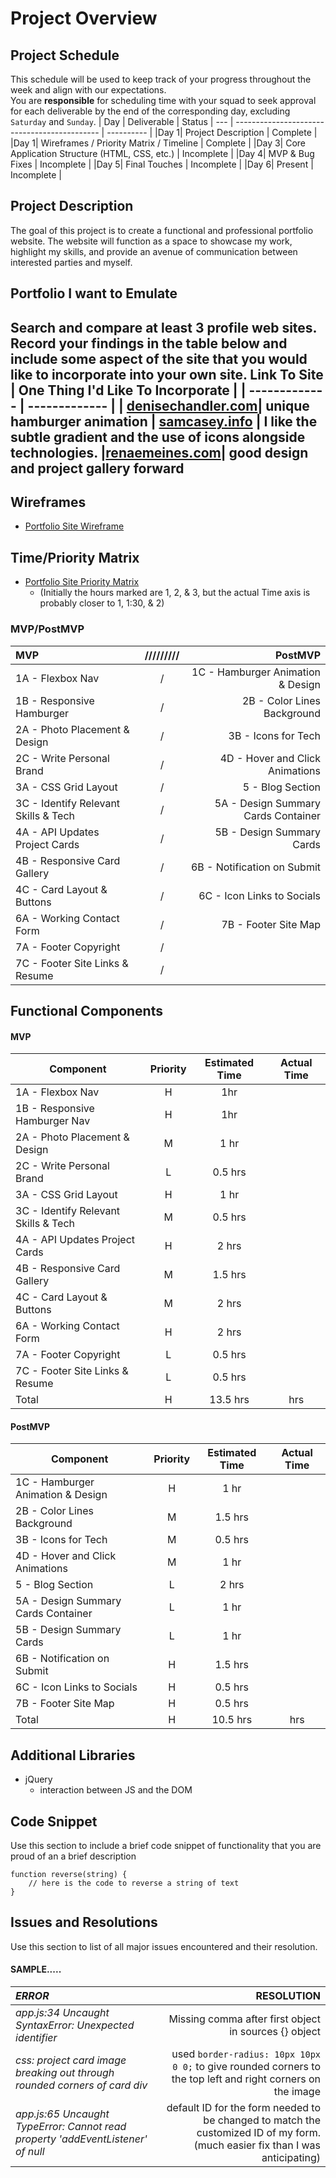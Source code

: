 # Project Overview
## Project Schedule
This schedule will be used to keep track of your progress throughout the week and align with our expectations.  
You are **responsible** for scheduling time with your squad to seek approval for each deliverable by the end of the corresponding day, excluding `Saturday` and `Sunday`.
|  Day | Deliverable | Status
| --- | -------------------------------------------- | ---------- |
|Day 1| Project Description                          | Complete   |
|Day 1| Wireframes / Priority Matrix / Timeline      | Complete   |
|Day 3| Core Application Structure (HTML, CSS, etc.) | Incomplete |
|Day 4| MVP & Bug Fixes                              | Incomplete |
|Day 5| Final Touches                                | Incomplete |
|Day 6| Present                                      | Incomplete |
## Project Description
The goal of this project is to create a functional and professional portfolio website. The website will function as a space to showcase my work, highlight my skills, and provide an avenue of communication between interested parties and myself. 
## Portfolio I want to Emulate
Search and compare at least 3 profile web sites.  Record your findings in the table below and include some aspect of the site that you would like to incorporate into your own site.
Link To Site  | One Thing I'd Like To Incorporate | 
| ------------- | ------------- |
| [denisechandler.com](http://www.denisechandler.com/)| unique hamburger animation
| [samcasey.info](https://samcasey.info/) |  I like the subtle gradient and the use of icons alongside technologies.
|[renaemeines.com](http://renaemeines.com/)| good design and project gallery forward
---
## Wireframes
- [Portfolio Site Wireframe](https://i.imgur.com/CGfdx4s.jpg)
## Time/Priority Matrix 
- [Portfolio Site Priority Matrix](https://i.imgur.com/mDfTJvb.jpg)
	- (Initially the hours marked are 1, 2, & 3, but the actual Time axis is probably closer to 1, 1:30, & 2)
### MVP/PostMVP
| __MVP__                             | ///////// |                        PostMVP |
| :------------------------------------- | :-: | --------------------------------: |
| 1A - Flexbox Nav                        | / |  1C - Hamburger Animation & Design |
| 1B - Responsive Hamburger               | / |        2B - Color Lines Background |
| 2A - Photo Placement & Design           | / |                3B - Icons for Tech |
| 2C - Write Personal Brand               | / |    4D - Hover and Click Animations |
| 3A - CSS Grid Layout                    | / |                   5 - Blog Section |
| 3C - Identify Relevant Skills & Tech    | / | 5A - Design Summary Cards Container|
| 4A - API Updates Project Cards          | / |          5B - Design Summary Cards |
| 4B - Responsive Card Gallery            | / |        6B - Notification on Submit |
| 4C - Card Layout & Buttons              | / |         6C - Icon Links to Socials |
| 6A - Working Contact Form               | / |               7B - Footer Site Map |
| 7A - Footer Copyright                   | / |                                    |
| 7C - Footer Site Links & Resume         | / |                                    |


## Functional Components
#### MVP
| Component                       | Priority | Estimated Time | Actual Time |
| ------------------------------------ | :-: |  :-----: | :---: | 
| 1A - Flexbox Nav                     |  H  | 1hr      |
| 1B - Responsive Hamburger Nav        |  H  | 1hr      |
| 2A - Photo Placement & Design        |  M  | 1 hr     |
| 2C - Write Personal Brand            |  L  | 0.5 hrs  |
| 3A - CSS Grid Layout                 |  H  | 1 hr     |
| 3C - Identify Relevant Skills & Tech |  M  | 0.5 hrs  |
| 4A - API Updates Project Cards       |  H  | 2 hrs    |
| 4B - Responsive Card Gallery         |  M  | 1.5 hrs  |
| 4C - Card Layout & Buttons           |  M  | 2 hrs    |
| 6A - Working Contact Form            |  H  | 2 hrs    |
| 7A - Footer Copyright                |  L  | 0.5 hrs  |
| 7C - Footer Site Links & Resume      |  L  | 0.5 hrs  |
| Total                                |  H  | 13.5 hrs | hrs |
#### PostMVP
| Component                     | Priority | Estimated Time | Actual Time |
| ---------------------------------- | :-: |  :-----: | :---: | 
| 1C - Hamburger Animation & Design  |  H  | 1 hr     |
| 2B - Color Lines Background        |  M  | 1.5 hrs  |
| 3B - Icons for Tech                |  M  | 0.5 hrs  |
| 4D - Hover and Click Animations    |  M  | 1 hr     |
| 5 - Blog Section                   |  L  | 2 hrs    |
| 5A - Design Summary Cards Container|  L  | 1 hr     |
| 5B - Design Summary Cards          |  L  | 1 hr     |
| 6B - Notification on Submit        |  H  | 1.5 hrs  |
| 6C - Icon Links to Socials         |  H  | 0.5 hrs  |
| 7B - Footer Site Map               |  H  | 0.5 hrs  |
| Total                              |  H  | 10.5 hrs | hrs |
## Additional Libraries
 - jQuery
	- interaction between JS and the DOM
## Code Snippet
Use this section to include a brief code snippet of functionality that you are proud of an a brief description  
```
function reverse(string) {
	// here is the code to reverse a string of text
}
```
## Issues and Resolutions
 Use this section to list of all major issues encountered and their resolution.
#### SAMPLE.....
| _ERROR_ | RESOLUTION |
| :---- | ---------: |
|_app.js:34 Uncaught SyntaxError: Unexpected identifier_ | Missing comma after first object in sources {} object|
|_css: project card image breaking out through rounded corners of card div_ | used `border-radius: 10px 10px 0 0;` to give rounded corners to the top left and right corners on the image|
|_app.js:65 Uncaught TypeError: Cannot read property 'addEventListener' of null_ | default ID for the form needed to be changed to match the customized ID of my form. (much easier fix than I was anticipating)|
